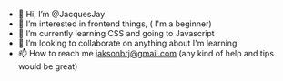 - 👋 Hi, I’m @JacquesJay
- 👀 I’m interested in frontend things, ( I'm a beginner)
- 🌱 I’m currently learning CSS and going to Javascript
- 💞️ I’m looking to collaborate on anything about I'm learning
- 📫 How to reach me jaksonbrj@gmail.com (any kind of help and tips would be great) 

<!---
JacquesJay/JacquesJay is a ✨ special ✨ repository because its `README.md` (this file) appears on your GitHub profile.
You can click the Preview link to take a look at your changes.
--->
